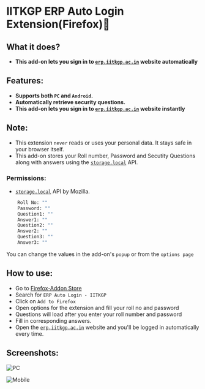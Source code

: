 # IITKGP ERP Auto Login Extension(Firefox)🦊

## What it does?

- **This add-on lets you sign in to [`erp.iitkgp.ac.in`](https://erp.iitkgp.ac.in) website automatically**

## Features:

- **Supports both `PC` and `Android`.**
- **Automatically retrieve security questions.**
- **This add-on lets you sign in to [`erp.iitkgp.ac.in`](https://erp.iitkgp.ac.in) website instantly**

## Note:

- This extension `never` reads or uses your personal data. It stays safe in your browser itself.
- This add-on stores your Roll number, Password and Secutity Questions along with answers using the [`storage.local`](https://developer.mozilla.org/en-US/Add-ons/WebExtensions/API/storage/local) API.

### Permissions:

- [`storage.local`](https://developer.mozilla.org/en-US/Add-ons/WebExtensions/API/storage/local) API by Mozilla.

```sh
    Roll No: ""
    Password: ""
    Question1: ""
    Answer1: ""
    Question2: ""
    Answer2: ""
    Question3: ""
    Answer3: ""
```

You can change the values in the add-on's `popup` or from the `options page`

## How to use:

- Go to [Firefox-Addon Store](https://addons.mozilla.org/en-US/firefox/)
- Search for `ERP Auto Login - IITKGP`
- Click on `Add to Firefox`
- Open options for the extension and fill your roll no and password
- Questions will load after you enter your roll number and password
- Fill in corresponding answers.
- Open the [`erp.iitkgp.ac.in`](https://erp.iitkgp.ac.in) website and you'll be logged in automatically every time.

## Screenshots:

![PC](https://raw.githubusercontent.com/siddsarkar/iitkgp-erp-auto-login-extension/master/screenshots/android.png?token=ALTGI24WRHOCDVKJQ5TOAOK7H6G34)

![Mobile](https://raw.githubusercontent.com/siddsarkar/iitkgp-erp-auto-login-extension/master/screenshots/pc.png?token=ALTGI22WSMP2CZUZS7RC4KS7H6H4E)
